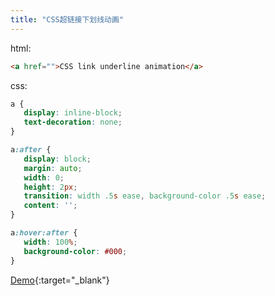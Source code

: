```yaml
---
title: "CSS超链接下划线动画"
---
```


html:
```html
<a href="">CSS link underline animation</a>
```

css:

 ```css
a {
    display: inline-block;
    text-decoration: none;
}

a:after {
    display: block;
    margin: auto;
    width: 0;
    height: 2px;
    transition: width .5s ease, background-color .5s ease;
    content: '';
}

a:hover:after {
    width: 100%;
    background-color: #000;
}
```

[Demo](/demo/css-animation-link-underline.html){:target="_blank"}